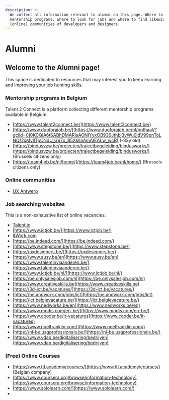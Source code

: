 ```yaml
---
description: >-
  We collect all information relevant to alumni on this page. Where to find
  mentorship programs, where to look for jobs and where to find likewise
  (online) communities of developers and designers.
---
```


# Alumni

## Welcome to the Alumni page!

This space is dedicated to resources that may interest you to keep learning and improving your job hunting skills.

### Mentorship programs in Belgium

Talent 2 Connect is a platform collecting different mentorship programs available in Belgium.

* [https://www.talent2connect.be/](https://www.talent2connect.be/)
* [https://www.duoforajob.be/](https://www.duoforajob.be/nl/onthaal/?gclid=Cj0KCQiA6t6ABhDMARIsAONIYyxOB936Jthbj3vWu0jdV99pnToLNQf2xMvIlTpCNdU_G67x_B5XklIaAmAIEALw_wcB) \(-33y old\)
* [https://bindusvzw.be/projecten/trajectbegeleiding/bindusworks/](https://bindusvzw.be/projecten/trajectbegeleiding/bindusworks/) \(Brussels citizens only\)
* [https://team4job.be/nl/home/](https://team4job.be/nl/home/) \(Brussels citizens only\)

### Online communities

* [UX Antwerp](https://www.uxantwerp.be/)

### Job searching websites

This is a non-exhaustive list of online vacancies.

* [Talent.io](https://www.talent.io/p/en-gb/home)
* [https://www.ictjob.be/](https://www.ictjob.be/)
* [&Work.com](https://andwork.com/vacatures/ict?filters=junior/belgie&distance=10&pagenr=1)
* [https://be.indeed.com/](https://be.indeed.com/)
* [https://www.stepstone.be/](https://www.stepstone.be/)
*  [https://uxdesigners.be/](https://uxdesigners.be/)
*  [https://www.ausy.be/en](https://www.ausy.be/en)
* [https://www.talentinvlaanderen.be/](https://www.talentinvlaanderen.be/) 
* [https://www.ictjob.be/nl/](https://www.ictjob.be/nl/) 
* [https://be.onlysalesjob.com/nl](https://be.onlysalesjob.com/nl) 
* [https://www.creativeskills.be](https://www.creativeskills.be)
* [https://3d-ict.be/vacatures/](https://3d-ict.be/vacatures/)
* [https://be.andwork.com/jobs/ict](https://be.andwork.com/jobs/ict)
* [https://ict.belgievacature.be/](https://ict.belgievacature.be/)
* [https://www.nedworks.be/en](https://www.nedworks.be/en)
* [https://www.modis.com/en-be/](https://www.modis.com/en-be/)
* [https://www.cooder.be/it-vacatures](https://www.cooder.be/it-vacatures)
* [https://www.noelfranklin.com/](https://www.noelfranklin.com/)
* [https://nl-be.usgprofessionals.be/](https://nl-be.usgprofessionals.be/)
* [https://www.vdab.be/digitalisering/bedrijven](https://www.vdab.be/digitalisering/bedrijven)

### \(Free\) Online Courses

* [https://www.ttl.academy/courses/](https://www.ttl.academy/courses/) \(Belgian company\)
* [https://www.coursera.org/browse/information-technology](https://www.coursera.org/browse/information-technology)
* [https://www.sololearn.com/](https://www.sololearn.com/)
* 
